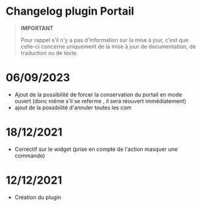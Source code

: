 # Changelog plugin Portail

>**IMPORTANT**
>
>Pour rappel s'il n'y a pas d'information sur la mise à jour, c'est que celle-ci concerne uniquement de la mise à jour de documentation, de traduction ou de texte.


# 06/09/2023
- Ajout de la possibilité de forcer la conservation du portail en mode ouvert (donc même s'il se referme , il sera réouvert immédiatement)
- ajout de la possibilité d'annuler toutes les com

# 18/12/2021
- Correctif sur le widget (prise en compte de l'action masquer une commande)

# 12/12/2021
- Création du plugin
